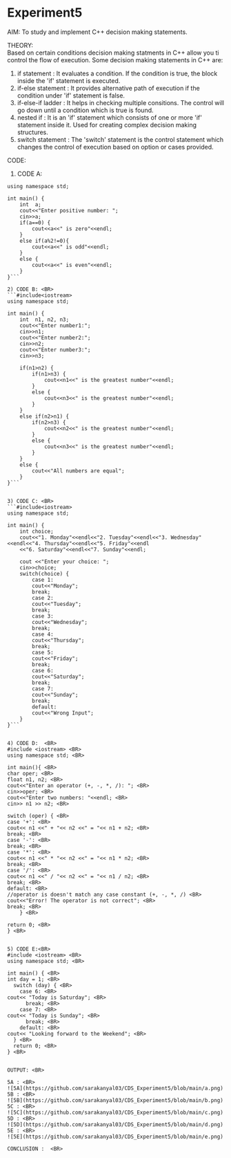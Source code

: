 # Experiment5

AIM: To study and implement C++ decision making statements. <br>

THEORY: <br>
Based on certain conditions decision making statments in C++ allow you ti control the flow of execution. Some decision making statements in C++ are: <br>
1) if statement : It evaluates a condition. If the condition is true, the block inside the 'if' statement is executed. <br>
2) if-else statement : It provides alternative path of execution if the condition under 'if' statement is false. <br>
3) if-else-if ladder : It helps in checking multiple consitions. The control will go down until a condition which is true is found. <br>
4) nested if : It is an 'if' statement which consists of one or more 'if' statement inside it. Used for creating complex decision making structures. <br>
5) switch statement : The 'switch' statement is the control statement which changes the control of execution based on option or cases provided.

CODE: <BR>
1) CODE A:<BR>
```#include<iostream>
using namespace std;

int main() {
    int  a;
    cout<<"Enter positive number: ";
    cin>>a;
    if(a==0) {
        cout<<a<<" is zero"<<endl;
    }
    else if(a%2!=0){
        cout<<a<<" is odd"<<endl;
    }
    else {
        cout<<a<<" is even"<<endl;
    }
}```

2) CODE B: <BR>
```#include<iostream>
using namespace std;

int main() {
    int  n1, n2, n3;
    cout<<"Enter number1:";
    cin>>n1;
    cout<<"Enter number2:";
    cin>>n2;
    cout<<"Enter number3:";
    cin>>n3;

    if(n1>n2) {
        if(n1>n3) {
            cout<<n1<<" is the greatest number"<<endl;
        }
        else {
            cout<<n3<<" is the greatest number"<<endl;
        }
    }
    else if(n2>n1) {
        if(n2>n3) {
            cout<<n2<<" is the greatest number"<<endl;
        }
        else {
            cout<<n3<<" is the greatest number"<<endl;
        }
    }
    else {
        cout<<"All numbers are equal";
    }
}```


3) CODE C: <BR>
```#include<iostream>
using namespace std;

int main() {
    int choice;
    cout<<"1. Monday"<<endl<<"2. Tuesday"<<endl<<"3. Wednesday"<<endl<<"4. Thursday"<<endl<<"5. Friday"<<endl
    <<"6. Saturday"<<endl<<"7. Sunday"<<endl;
    
    cout <<"Enter your choice: ";
    cin>>choice;
    switch(choice) {
        case 1:
        cout<<"Monday";
        break;
        case 2:
        cout<<"Tuesday";
        break;
        case 3:
        cout<<"Wednesday";
        break;
        case 4:
        cout<<"Thursday";
        break;
        case 5:
        cout<<"Friday";
        break;
        case 6:
        cout<<"Saturday";
        break;
        case 7:
        cout<<"Sunday";
        break;
        default:
        cout<<"Wrong Input";
    }
}```


4) CODE D:  <BR>
#include <iostream> <BR>
using namespace std; <BR>

int main(){ <BR>
char oper; <BR>
float n1, n2; <BR>
cout<<"Enter an operator (+, -, *, /): "; <BR>
cin>>oper; <BR>
cout<<"Enter two numbers: "<<endl; <BR>
cin>> n1 >> n2; <BR>

switch (oper) { <BR>
case '+': <BR>
cout<< n1 <<" + "<< n2 <<" = "<< n1 + n2; <BR>
break; <BR>
case '-': <BR>
break; <BR>
case '*': <BR>
cout<< n1 <<" * "<< n2 <<" = "<< n1 * n2; <BR>
break; <BR>
case '/': <BR>
cout<< n1 <<" / "<< n2 <<" = "<< n1 / n2; <BR>
break; <BR>
default: <BR>
//operator is doesn't match any case constant (+, -, *, /) <BR>
cout<<"Error! The operator is not correct"; <BR>
break; <BR>
    } <BR>

return 0; <BR>
} <BR>


5) CODE E:<BR>
#include <iostream> <BR>
using namespace std; <BR>

int main() { <BR>
int day = 1; <BR>
  switch (day) { <BR>
    case 6: <BR>
cout<< "Today is Saturday"; <BR>
      break; <BR>
    case 7: <BR>
cout<< "Today is Sunday"; <BR>
      break; <BR>
    default: <BR>
cout<< "Looking forward to the Weekend"; <BR>
  } <BR>
  return 0; <BR>
} <BR>


OUTPUT: <BR>

5A : <BR>
![5A](https://github.com/sarakanyal03/CDS_Experiment5/blob/main/a.png)
5B : <BR>
![5B](https://github.com/sarakanyal03/CDS_Experiment5/blob/main/b.png)
5C : <BR>
![5C](https://github.com/sarakanyal03/CDS_Experiment5/blob/main/c.png)
5D : <BR>
![5D](https://github.com/sarakanyal03/CDS_Experiment5/blob/main/d.png)
5E : <BR>
![5E](https://github.com/sarakanyal03/CDS_Experiment5/blob/main/e.png)

CONCLUSION :  <BR>


